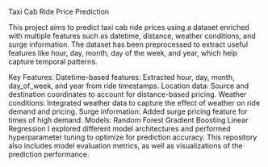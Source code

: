 Taxi Cab Ride Price Prediction




This project aims to predict taxi cab ride prices using a dataset enriched 
with multiple features such as datetime, distance, weather conditions, and surge information. 
The dataset has been preprocessed to extract useful features like hour,
day, month, day of the week, and year, which help capture temporal patterns.



Key Features:
Datetime-based features: Extracted hour, day, month, day_of_week, and year from ride timestamps.
Location data: Source and destination coordinates to account for distance-based pricing.
Weather conditions: Integrated weather data to capture the effect of weather on ride demand and pricing.
Surge information: Added surge pricing feature for times of high demand.
Models:
Random Forest
Gradient Boosting
Linear Regression
I explored different model architectures and performed hyperparameter tuning to optimize for prediction accuracy. 
This repository also includes model evaluation metrics, as well as visualizations of the prediction performance.
